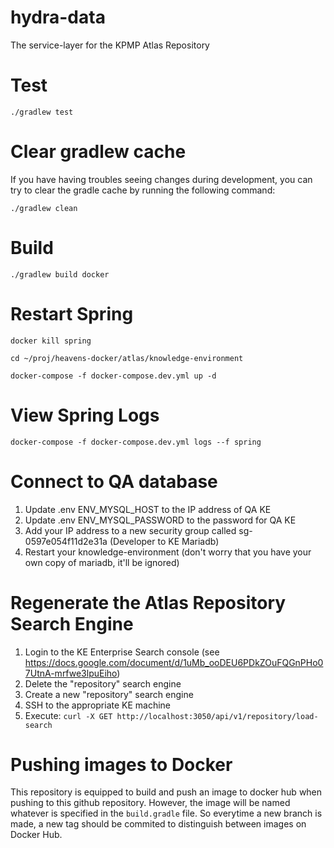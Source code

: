 # hydra-data
The service-layer for the KPMP Atlas Repository

# Test

`./gradlew test`

# Clear gradlew cache
If you have having troubles seeing changes during development, you can try to clear the gradle cache by running the following command:

`./gradlew clean`

# Build

`./gradlew build docker`

# Restart Spring

`docker kill spring`

`cd ~/proj/heavens-docker/atlas/knowledge-environment`

`docker-compose -f docker-compose.dev.yml up -d`

# View Spring Logs

`docker-compose -f docker-compose.dev.yml logs --f spring`

# Connect to QA database

1. Update .env ENV_MYSQL_HOST to the IP address of QA KE
2. Update .env ENV_MYSQL_PASSWORD to the password for QA KE
3. Add your IP address to a new security group called sg-0597e054f11d2e31a (Developer to KE Mariadb) 
4. Restart your knowledge-environment (don't worry that you have your own copy of mariadb, it'll be ignored)

# Regenerate the Atlas Repository Search Engine

1. Login to the KE Enterprise Search console (see https://docs.google.com/document/d/1uMb_ooDEU6PDkZOuFQGnPHo07UtnA-mrfwe3lpuEiho)
2. Delete the "repository" search engine
3. Create a new "repository" search engine
4. SSH to the appropriate KE machine
5. Execute:
    `curl -X GET http://localhost:3050/api/v1/repository/load-search`

# Pushing images to Docker
This repository is equipped to build and push an image to docker hub when pushing to this github repository. However, the image will be named whatever is specified in the `build.gradle` file.
So everytime a new branch is made, a new tag should be commited to distinguish between images on Docker Hub.
